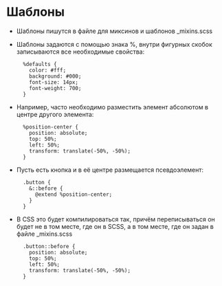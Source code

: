 # Шаблоны

- Шаблоны пишутся в файле для миксинов и шаблонов \_mixins.scss
- Шаблоны задаются с помощью знака %, внутри фигурных скобок записываются все необходимые свойства:

        %defaults {
          color: #fff;
          background: #000;
          font-size: 14px;
          font-weight: 700;
        }

- Например, часто необходимо разместить элемент абсолютом в центре другого элемента:

        %position-center {
          position: absolute;
          top: 50%;
          left: 50%;
          transform: translate(-50%, -50%);
        }

- Пусть есть кнопка и в её центре размещается псевдоэлемент:

        .button {
          &::before {
            @extend %position-center;
          }
        }

- В CSS это будет компилироваться так, причём переписываться он будет не в том месте, где он в SCSS, а в том месте, где он задан в файле \_mixins.scss

        .button::before {
          position: absolute;
          top: 50%;
          left: 50%;
          transform: translate(-50%, -50%);
        }
